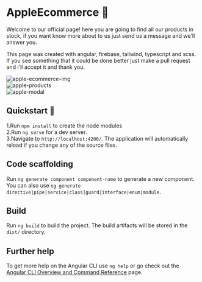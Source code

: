 # AppleEcommerce 🛒

Welcome to our official page! here you are going to find all our products in stock, if you want know more about to us just send us a message and we'll answer you.

This page was created with angular, firebase, tailwind, typescript and scss. If you see something that it could be done better just make a pull request and i'll accept it and thank you.

![apple-ecommerce-img](https://i.ibb.co/X5z8QYC/apple-portada.png)  
![apple-products](https://i.ibb.co/V309mbZ/apple-products.png)  
![apple-modal](https://i.ibb.co/4dJRyyw/apple-modal.png)

## Quickstart 👀

1.Run `npm install` to create the node modules  
2.Run `ng serve` for a dev server.   
3.Navigate to `http://localhost:4200/`. The application will automatically reload if you change any of the source files.  

## Code scaffolding

Run `ng generate component component-name` to generate a new component. You can also use `ng generate directive|pipe|service|class|guard|interface|enum|module`.

## Build

Run `ng build` to build the project. The build artifacts will be stored in the `dist/` directory.

## Further help

To get more help on the Angular CLI use `ng help` or go check out the [Angular CLI Overview and Command Reference](https://angular.io/cli) page.
